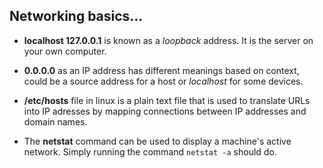 ## Networking basics...

* **localhost 127.0.0.1** is known as a *loopback* address. It is the server on
  your own computer.

* **0.0.0.0** as an IP address has different meanings based on context, could
  be a source address for a host or *localhost* for some devices.

* **/etc/hosts** file in linux is a plain text file that is used to translate
  URLs into IP adresses by mapping connections between IP addresses and domain
  names.

* The **netstat** command can be used to display a machine's active network.
  Simply running the command ``netstat -a`` should do.
